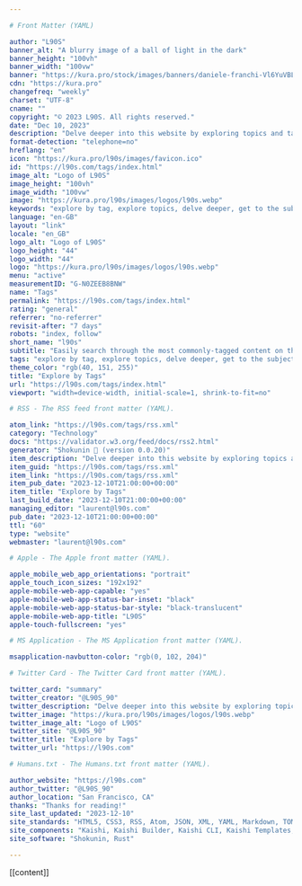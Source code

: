 ```yaml
---

# Front Matter (YAML)

author: "L90S"
banner_alt: "A blurry image of a ball of light in the dark"
banner_height: "100vh"
banner_width: "100vw"
banner: "https://kura.pro/stock/images/banners/daniele-franchi-Vl6YuVBLEys.webp"
cdn: "https://kura.pro"
changefreq: "weekly"
charset: "UTF-8"
cname: ""
copyright: "© 2023 L90S. All rights reserved."
date: "Dec 10, 2023"
description: "Delve deeper into this website by exploring topics and tags, and get to the subjects that matter most to you."
format-detection: "telephone=no"
hreflang: "en"
icon: "https://kura.pro/l90s/images/favicon.ico"
id: "https://l90s.com/tags/index.html"
image_alt: "Logo of L90S"
image_height: "100vh"
image_width: "100vw"
image: "https://kura.pro/l90s/images/logos/l90s.webp"
keywords: "explore by tag, explore topics, delve deeper, get to the subjects, matter most, website, website content, website topics, website tags, website search, website navigation"
language: "en-GB"
layout: "link"
locale: "en_GB"
logo_alt: "Logo of L90S"
logo_height: "44"
logo_width: "44"
logo: "https://kura.pro/l90s/images/logos/l90s.webp"
menu: "active"
measurementID: "G-N0ZEEB8BNW"
name: "Tags"
permalink: "https://l90s.com/tags/index.html"
rating: "general"
referrer: "no-referrer"
revisit-after: "7 days"
robots: "index, follow"
short_name: "l90s"
subtitle: "Easily search through the most commonly-tagged content on this website"
tags: "explore by tag, explore topics, delve deeper, get to the subjects, matter most, website, website content, website topics, website tags, website search, website navigation"
theme_color: "rgb(40, 151, 255)"
title: "Explore by Tags"
url: "https://l90s.com/tags/index.html"
viewport: "width=device-width, initial-scale=1, shrink-to-fit=no"

# RSS - The RSS feed front matter (YAML).

atom_link: "https://l90s.com/tags/rss.xml"
category: "Technology"
docs: "https://validator.w3.org/feed/docs/rss2.html"
generator: "Shokunin 🦀 (version 0.0.20)"
item_description: "Delve deeper into this website by exploring topics and tags, and get to the subjects that matter most to you."
item_guid: "https://l90s.com/tags/rss.xml"
item_link: "https://l90s.com/tags/rss.xml"
item_pub_date: "2023-12-10T21:00:00+00:00"
item_title: "Explore by Tags"
last_build_date: "2023-12-10T21:00:00+00:00"
managing_editor: "laurent@l90s.com"
pub_date: "2023-12-10T21:00:00+00:00"
ttl: "60"
type: "website"
webmaster: "laurent@l90s.com"

# Apple - The Apple front matter (YAML).

apple_mobile_web_app_orientations: "portrait"
apple_touch_icon_sizes: "192x192"
apple-mobile-web-app-capable: "yes"
apple-mobile-web-app-status-bar-inset: "black"
apple-mobile-web-app-status-bar-style: "black-translucent"
apple-mobile-web-app-title: "L90S"
apple-touch-fullscreen: "yes"

# MS Application - The MS Application front matter (YAML).

msapplication-navbutton-color: "rgb(0, 102, 204)"

# Twitter Card - The Twitter Card front matter (YAML).

twitter_card: "summary"
twitter_creator: "@L90S_90"
twitter_description: "Delve deeper into this website by exploring topics and tags, and get to the subjects that matter most to you."
twitter_image: "https://kura.pro/l90s/images/logos/l90s.webp"
twitter_image_alt: "Logo of L90S"
twitter_site: "@L90S_90"
twitter_title: "Explore by Tags"
twitter_url: "https://l90s.com"

# Humans.txt - The Humans.txt front matter (YAML).

author_website: "https://l90s.com"
author_twitter: "@L90S_90"
author_location: "San Francisco, CA"
thanks: "Thanks for reading!"
site_last_updated: "2023-12-10"
site_standards: "HTML5, CSS3, RSS, Atom, JSON, XML, YAML, Markdown, TOML"
site_components: "Kaishi, Kaishi Builder, Kaishi CLI, Kaishi Templates, Kaishi Themes"
site_software: "Shokunin, Rust"

---
```


[[content]]

